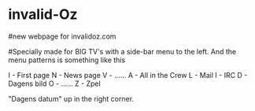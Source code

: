 # invalid-Oz
#new webpage for invalidoz.com

#Specially made for BIG TV's with a side-bar menu to the left. And the menu patterns is something like this

I - First page
N - News page
V - ......
A - All in the Crew
L - Mail
I - IRC
D - Dagens bild
O - ......
Z - Zpel

"Dagens datum" up in the right corner.
